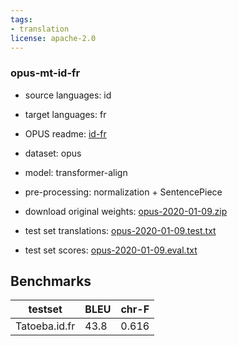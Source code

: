 ```yaml
---
tags:
- translation
license: apache-2.0
---
```


### opus-mt-id-fr

* source languages: id
* target languages: fr
*  OPUS readme: [id-fr](https://github.com/Helsinki-NLP/OPUS-MT-train/blob/master/models/id-fr/README.md)

*  dataset: opus
* model: transformer-align
* pre-processing: normalization + SentencePiece
* download original weights: [opus-2020-01-09.zip](https://object.pouta.csc.fi/OPUS-MT-models/id-fr/opus-2020-01-09.zip)
* test set translations: [opus-2020-01-09.test.txt](https://object.pouta.csc.fi/OPUS-MT-models/id-fr/opus-2020-01-09.test.txt)
* test set scores: [opus-2020-01-09.eval.txt](https://object.pouta.csc.fi/OPUS-MT-models/id-fr/opus-2020-01-09.eval.txt)

## Benchmarks

| testset               | BLEU  | chr-F |
|-----------------------|-------|-------|
| Tatoeba.id.fr 	| 43.8 	| 0.616 |


